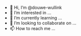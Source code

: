 - 👋 Hi, I’m @douwe-wullink
- 👀 I’m interested in ...
- 🌱 I’m currently learning ...
- 💞️ I’m looking to collaborate on ...
- 📫 How to reach me ...

<!---
douwe-wullink/douwe-wullink is a ✨ special ✨ repository because its `README.md` (this file) appears on your GitHub profile.
You can click the Preview link to take a look at your changes.
--->
